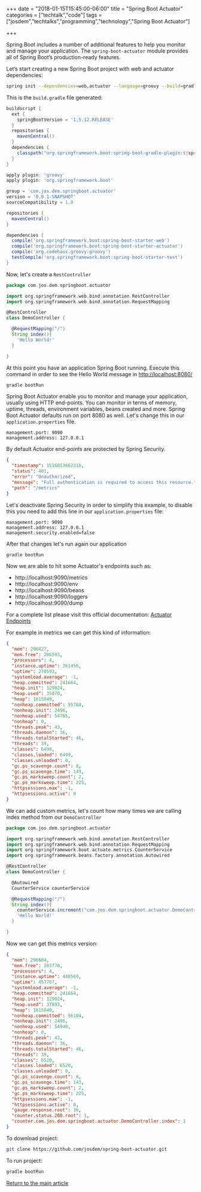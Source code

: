 +++
date = "2018-01-15T15:45:00-06:00"
title = "Spring Boot Actuator"
categories = ["techtalk","code"]
tags = ["josdem","techtalks","programming","technology","Spring Boot Actuator"]

+++

Spring Boot includes a number of additional features to help you monitor and manage your application. The `spring-boot-actuator` module provides all of Spring Boot’s production-ready features.

Let’s start creating a new Spring Boot project with web and actuator dependencies:

```bash
spring init --dependencies=web,actuator --language=groovy --build=gradle spring-boot-actuator
```

This is the `build.gradle` file generated:

```groovy
buildscript {
  ext {
    springBootVersion = '1.5.12.RELEASE'
  }
  repositories {
    mavenCentral()
  }
  dependencies {
    classpath("org.springframework.boot:spring-boot-gradle-plugin:${springBootVersion}")
  }
}

apply plugin: 'groovy'
apply plugin: 'org.springframework.boot'

group = 'com.jos.dem.springboot.actuator'
version = '0.0.1-SNAPSHOT'
sourceCompatibility = 1.8

repositories {
  mavenCentral()
}

dependencies {
  compile('org.springframework.boot:spring-boot-starter-web')
  compile('org.springframework.boot:spring-boot-starter-actuator')
  compile('org.codehaus.groovy:groovy')
  testCompile('org.springframework.boot:spring-boot-starter-test')
}

```

Now, let's create a `RestController`

```groovy
package com.jos.dem.springboot.actuator

import org.springframework.web.bind.annotation.RestController
import org.springframework.web.bind.annotation.RequestMapping

@RestController
class DemoController {

  @RequestMapping("/")
  String index(){
    'Hello World!'
  }

}
```

At this point you have an application Spring Boot running. Execute this command in order to see the Hello World message in [http://localhost:8080/](http://localhost:8080/)

```bash
gradle bootRun
```

Spring Boot Actuator enable you to monitor and manage your application, usually using HTTP end-points. You can monitor in terms of memory, uptime, threads, environment variables, beans created and more. Spring Boot Actuator defaults run on port 8080 as well. Let's change this in our `application.properties` file.

```properties
management.port: 9090
management.address: 127.0.0.1
```

By default Actuator end-points are protected by Spring Security. 

```json
{
  "timestamp": 1516053662310,
  "status": 401,
  "error": "Unauthorized",
  "message": "Full authentication is required to access this resource.",
  "path": "/metrics"
}
```

Let's deactivate Spring Security in order to simplify this example, to disable this you need to add this line in our `application.properties` file:


```properties
management.port: 9090
management.address: 127.0.0.1
management.security.enabled=false
```

After that changes let's run again our application

```bash
gradle bootRun
```

Now we are able to hit some Actuator's endpoints such as:

* http://localhost:9090/metrics
* http://localhost:9090/env
* http://localhost:9090/beans
* http://localhost:9090/loggers
* http://localhost:9090/dump

For a complete list please visit this official documentation: [Actuator Endpoints](https://docs.spring.io/spring-boot/docs/current/reference/htmlsingle/#production-ready-endpoints)

For example in metrics we can get this kind of information:

```json
{
  "mem": 296427,
  "mem.free": 206593,
  "processors": 4,
  "instance.uptime": 261456,
  "uptime": 270593,
  "systemload.average": -1,
  "heap.committed": 241664,
  "heap.init": 129024,
  "heap.used": 35070,
  "heap": 1815040,
  "nonheap.committed": 55784,
  "nonheap.init": 2496,
  "nonheap.used": 54765,
  "nonheap": 0,
  "threads.peak": 43,
  "threads.daemon": 36,
  "threads.totalStarted": 46,
  "threads": 39,
  "classes": 6499,
  "classes.loaded": 6499,
  "classes.unloaded": 0,
  "gc.ps_scavenge.count": 8,
  "gc.ps_scavenge.time": 143,
  "gc.ps_marksweep.count": 2,
  "gc.ps_marksweep.time": 225,
  "httpsessions.max": -1,
  "httpsessions.active": 0
}
```

We can add custom metrics, let's count how many times we are calling index method from our `DemoController`

```groovy
package com.jos.dem.springboot.actuator

import org.springframework.web.bind.annotation.RestController
import org.springframework.web.bind.annotation.RequestMapping
import org.springframework.boot.actuate.metrics.CounterService
import org.springframework.beans.factory.annotation.Autowired

@RestController
class DemoController {

  @Autowired
  CounterService counterService

  @RequestMapping("/")
  String index(){
  	counterService.increment("com.jos.dem.springboot.actuator.DemoController.index");
    'Hello World!'
  }

}
```

Now we can get this metrics version:

```json
{
  "mem": 296604,
  "mem.free": 203770,
  "processors": 4,
  "instance.uptime": 448569,
  "uptime": 457707,
  "systemload.average": -1,
  "heap.committed": 241664,
  "heap.init": 129024,
  "heap.used": 37893,
  "heap": 1815040,
  "nonheap.committed": 56104,
  "nonheap.init": 2496,
  "nonheap.used": 54940,
  "nonheap": 0,
  "threads.peak": 43,
  "threads.daemon": 36,
  "threads.totalStarted": 46,
  "threads": 39,
  "classes": 6520,
  "classes.loaded": 6520,
  "classes.unloaded": 0,
  "gc.ps_scavenge.count": 8,
  "gc.ps_scavenge.time": 143,
  "gc.ps_marksweep.count": 2,
  "gc.ps_marksweep.time": 225,
  "httpsessions.max": -1,
  "httpsessions.active": 0,
  "gauge.response.root": 36,
  "counter.status.200.root": 1,
  "counter.com.jos.dem.springboot.actuator.DemoController.index": 1
}
```

To download project:

```bash
git clone https://github.com/josdem/spring-boot-actuator.git
```

To run project:

```bash
gradle bootRun
```


[Return to the main article](/techtalk/spring)